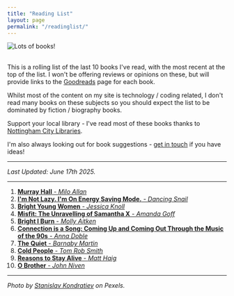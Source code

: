 ```yaml
---
title: "Reading List"
layout: page
permalink: "/readinglist/"
---
```

<div class="container">
    <div class="row">
        <div class="col-md-12">
            <img src="{{site.baseurl}}/assets/images/readinglistbanner.jpg" class="img-fluid" alt="Lots of books!">
        </div>
    </div>
    <div class="row">
        <div class="col-md-12">
            <br/>
            <p>This is a rolling list of the last 10 books I've read, with the most recent at the top of the list.  I won't be offering reviews or opinions on these, but will provide links to the <a href="https://www.goodreads.com/" target="_blank">Goodreads</a> page for each book.</p>
            <p>Whilst most of the content on my site is technology / coding related, I don't read many books on these subjects so you should expect the list to be dominated by fiction / biography books.</p>
            <p>Support your local library - I've read most of these books thanks to <a href="https://www.nottinghamcitylibraries.co.uk/" target="_blank">Nottingham City Libraries</a>.</p>
            <p>I'm also always looking out for book suggestions - <a href="/contact">get in touch</a> if you have ideas!</p>
            <hr/>
            <p><i>Last Updated: June 17th 2025.</i></p>
            <hr/>
            <ol>
                <li><a href="https://www.goodreads.com/book/show/226389056-murray-hall" target="_blank"><b>Murray Hall</b> - <i>Milo Allan</i></a></li>  
                <li><a href="https://www.goodreads.com/book/show/63837558-i-m-not-lazy-i-m-on-energy-saving-mode" target="_blank"><b>I'm Not Lazy. I'm On Energy Saving Mode.</b> - <i>Dancing Snail</i></a></li>  
                <li><a href="https://www.goodreads.com/book/show/101124639-bright-young-women" target="_blank"><b>Bright Young Women</b> - <i>Jessica Knoll</i></a></li> 
                <li><a href="https://www.goodreads.com/book/show/220307488-misfit" target="_blank"><b>Misfit: The Unravelling of Samantha X</b> - <i>Amanda Goff</i></a></li> 
                <li><a href="https://www.goodreads.com/book/show/202775002-bright-i-burn" target="_blank"><b>Bright I Burn</b> - <i>Molly Aitken</i></a></li> 
                <li><a href="https://www.goodreads.com/book/show/213812663-connection-is-a-song" target="_blank"><b>Connection is a Song: Coming Up and Coming Out Through the Music of the 90s</b> - <i>Anna Doble</i></a></li> 
                <li><a href="https://www.goodreads.com/en/book/show/209164745-the-quiet" target="_blank"><b>The Quiet</b> - <i>Barnaby Martin</i></a></li>  
                <li><a href="https://www.goodreads.com/book/show/61273860-cold-people" target="_blank"><b>Cold People</b> - <i>Tom Rob Smith</i></a></li>           
                <li><a href="https://www.goodreads.com/book/show/25733573-reasons-to-stay-alive" target="_blank"><b>Reasons to Stay Alive</b> - <i>Matt Haig</i></a></li>   
                <li><a href="https://www.goodreads.com/book/show/123125162-o-brother" target="_blank"><b>O Brother</b> - <i>John Niven</i></a></li>   
            </ol>
            <hr/>
            <p><i>Photo by <a href="https://www.pexels.com/photo/books-on-wooden-shelves-inside-library-2908984/" target="_blank">Stanislav Kondratiev</a> on Pexels.</i></p>
         </div>
   </div>
</div>
